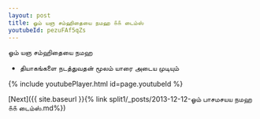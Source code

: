 ```yaml
---
layout: post
title: ஓம் யஞ சம்ஹிதையை நமஹ ௧௧ டைம்ஸ்
youtubeId: pezuFAf5qZs
---
```

 
 
 ஓம் யஞ சம்ஹிதையை நமஹ  
 
 -  தியாகங்களை நடத்துவதன் மூலம் யாரை அடைய முடியும் 
 
  
 
  
 
 
 
 
 
 


{% include youtubePlayer.html id=page.youtubeId %}
 
[Next]({{ site.baseurl }}{% link  split1/_posts/2013-12-12-ஓம் பாசமசயய நமஹ ௧௧ டைம்ஸ்.md%})
 
